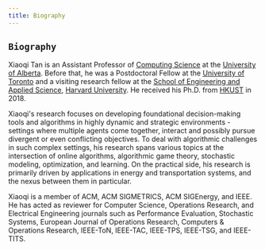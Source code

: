```yaml
---
title: Biography
---
```



## `Biography`


Xiaoqi Tan is an Assistant Professor of [Computing Science](https://www.ualberta.ca/computing-science/index.html) at the [University of Alberta](https://www.ualberta.ca/index.html). Before that, he was a Postdoctoral Fellow at the [University of Toronto](https://www.utoronto.ca/) and a visiting research fellow at the [School of Engineering and Applied Science](https://www.seas.harvard.edu/), [Harvard University](https://harvard.edu). He received his Ph.D.  from [HKUST](https://hkust.edu.hk/) in 2018.


Xiaoqi's research focuses on developing foundational decision-making tools and algorithms in highly dynamic and strategic environments  - settings where multiple agents come together, interact and possibly pursue divergent or even conflicting objectives. To deal with algorithmic challenges in such complex settings, his research spans various topics at the intersection of online algorithms, algorithmic game theory, stochastic modeling, optimization, and learning.  On the practical side, his research is primarily driven by applications in energy and transportation systems, and the nexus between them in particular.  

Xiaoqi is a member of ACM, ACM SIGMETRICS, ACM SIGEnergy, and IEEE. He has acted as reviewer for Computer Science, Operations Research, and Electrical Engineering journals such as Performance Evaluation, Stochastic Systems,  European Journal of Operations Research, Computers & Operations Research, IEEE-ToN, IEEE-TAC,  IEEE-TPS, IEEE-TSG, and IEEE-TITS. 